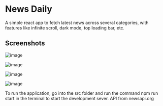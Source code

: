 # News Daily
A simple react app to fetch latest news across several categories, with features like infinite scroll, dark mode, top loading bar, etc.
## Screenshots
![image](https://github.com/vaibhavj-11/News-Daily-React/assets/71918594/bbd14bc2-8371-4527-a217-72efd4829acd)

![image](https://github.com/vaibhavj-11/News-Daily-React/assets/71918594/f7160b2f-bad0-4369-8071-fcc59b87c260)

![image](https://github.com/vaibhavj-11/News-Daily-React/assets/71918594/5a2ac6c2-b14b-4875-9676-8a4b5733aee6)

![image](https://github.com/vaibhavj-11/News-Daily-React/assets/71918594/f039854c-4473-490c-b1e6-0dfff40ad4c2)



To run the application, go into the src folder and run the command npm run start in the terminal to start the development sever.
API from newsapi.org
